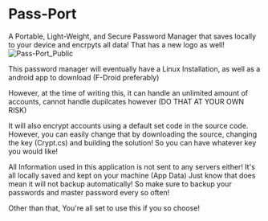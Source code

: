 # Pass-Port


A Portable, Light-Weight, and Secure Password Manager that saves locally to your device and encrpyts all data! That has a new logo as well!
![Pass-Port_Public](https://user-images.githubusercontent.com/48076080/125704525-bd9fab6f-1ef5-46c1-81de-e921a44cbba2.png)

This password manager will eventually have a Linux Installation, as well as a android app to download (F-Droid preferably)

However, at the time of writing this, it can handle an unlimited amount of accounts, cannot handle dupilcates however (DO THAT AT YOUR OWN RISK)

It will also encrypt accounts using a default set code in the source code. However, you can easily change that by downloading the source, changing the key (Crypt.cs) and building the solution! So you can have whatever key you would like!

All Information used in this application is not sent to any servers either! It's all locally saved and kept on your machine (App Data) 
Just know that does mean it will not backup automatically! So make sure to backup your passwords and master password every so often!

Other than that, You're all set to use this if you so choose!
